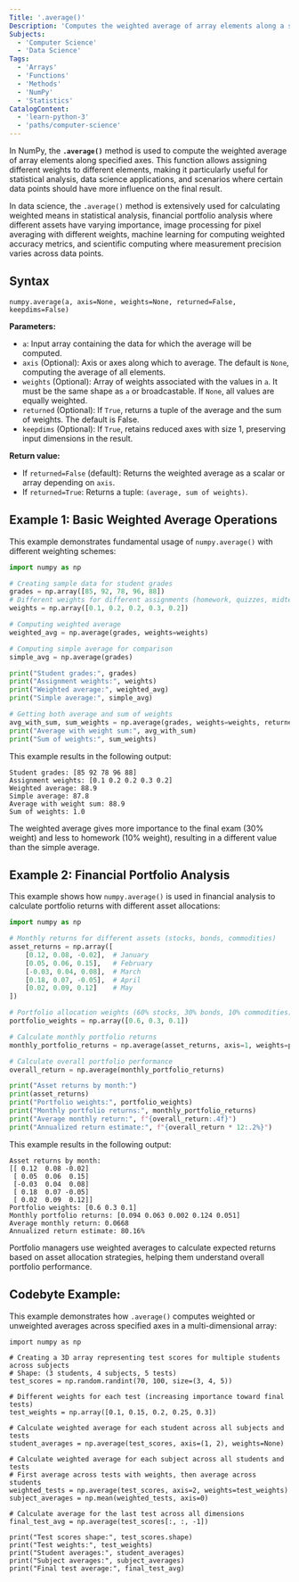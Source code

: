```yaml
---
Title: '.average()'
Description: 'Computes the weighted average of array elements along a specified axis.'
Subjects:
  - 'Computer Science'
  - 'Data Science'
Tags:
  - 'Arrays'
  - 'Functions'
  - 'Methods'
  - 'NumPy'
  - 'Statistics'
CatalogContent:
  - 'learn-python-3'
  - 'paths/computer-science'
---
```


In NumPy, the **`.average()`** method is used to compute the weighted average of array elements along specified axes. This function allows assigning different weights to different elements, making it particularly useful for statistical analysis, data science applications, and scenarios where certain data points should have more influence on the final result.

In data science, the `.average()` method is extensively used for calculating weighted means in statistical analysis, financial portfolio analysis where different assets have varying importance, image processing for pixel averaging with different weights, machine learning for computing weighted accuracy metrics, and scientific computing where measurement precision varies across data points.

## Syntax

```pseudo
numpy.average(a, axis=None, weights=None, returned=False, keepdims=False)
```

**Parameters:**

- `a`: Input array containing the data for which the average will be computed.
- `axis` (Optional): Axis or axes along which to average. The default is `None`, computing the average of all elements.
- `weights` (Optional): Array of weights associated with the values in `a`. It must be the same shape as `a` or broadcastable. If `None`, all values are equally weighted.
- `returned` (Optional): If `True`, returns a tuple of the average and the sum of weights. The default is False.
- `keepdims` (Optional): If `True`, retains reduced axes with size 1, preserving input dimensions in the result.

**Return value:**

- If `returned=False` (default): Returns the weighted average as a scalar or array depending on `axis`.
- If `returned=True`: Returns a tuple: `(average, sum of weights)`.

## Example 1: Basic Weighted Average Operations

This example demonstrates fundamental usage of `numpy.average()` with different weighting schemes:

```py
import numpy as np

# Creating sample data for student grades
grades = np.array([85, 92, 78, 96, 88])
# Different weights for different assignments (homework, quizzes, midterm, final, project)
weights = np.array([0.1, 0.2, 0.2, 0.3, 0.2])

# Computing weighted average
weighted_avg = np.average(grades, weights=weights)

# Computing simple average for comparison
simple_avg = np.average(grades)

print("Student grades:", grades)
print("Assignment weights:", weights)
print("Weighted average:", weighted_avg)
print("Simple average:", simple_avg)

# Getting both average and sum of weights
avg_with_sum, sum_weights = np.average(grades, weights=weights, returned=True)
print("Average with weight sum:", avg_with_sum)
print("Sum of weights:", sum_weights)
```

This example results in the following output:

```shell
Student grades: [85 92 78 96 88]
Assignment weights: [0.1 0.2 0.2 0.3 0.2]
Weighted average: 88.9
Simple average: 87.8
Average with weight sum: 88.9
Sum of weights: 1.0
```

The weighted average gives more importance to the final exam (30% weight) and less to homework (10% weight), resulting in a different value than the simple average.

## Example 2: Financial Portfolio Analysis

This example shows how `numpy.average()` is used in financial analysis to calculate portfolio returns with different asset allocations:

```py
import numpy as np

# Monthly returns for different assets (stocks, bonds, commodities)
asset_returns = np.array([
    [0.12, 0.08, -0.02],  # January
    [0.05, 0.06, 0.15],   # February
    [-0.03, 0.04, 0.08],  # March
    [0.18, 0.07, -0.05],  # April
    [0.02, 0.09, 0.12]    # May
])

# Portfolio allocation weights (60% stocks, 30% bonds, 10% commodities)
portfolio_weights = np.array([0.6, 0.3, 0.1])

# Calculate monthly portfolio returns
monthly_portfolio_returns = np.average(asset_returns, axis=1, weights=portfolio_weights)

# Calculate overall portfolio performance
overall_return = np.average(monthly_portfolio_returns)

print("Asset returns by month:")
print(asset_returns)
print("Portfolio weights:", portfolio_weights)
print("Monthly portfolio returns:", monthly_portfolio_returns)
print("Average monthly return:", f"{overall_return:.4f}")
print("Annualized return estimate:", f"{overall_return * 12:.2%}")
```

This example results in the following output:

```shell
Asset returns by month:
[[ 0.12  0.08 -0.02]
 [ 0.05  0.06  0.15]
 [-0.03  0.04  0.08]
 [ 0.18  0.07 -0.05]
 [ 0.02  0.09  0.12]]
Portfolio weights: [0.6 0.3 0.1]
Monthly portfolio returns: [0.094 0.063 0.002 0.124 0.051]
Average monthly return: 0.0668
Annualized return estimate: 80.16%
```

Portfolio managers use weighted averages to calculate expected returns based on asset allocation strategies, helping them understand overall portfolio performance.

## Codebyte Example:

This example demonstrates how `.average()` computes weighted or unweighted averages across specified axes in a multi-dimensional array:

```codebyte/python
import numpy as np

# Creating a 3D array representing test scores for multiple students across subjects
# Shape: (3 students, 4 subjects, 5 tests)
test_scores = np.random.randint(70, 100, size=(3, 4, 5))

# Different weights for each test (increasing importance toward final tests)
test_weights = np.array([0.1, 0.15, 0.2, 0.25, 0.3])

# Calculate weighted average for each student across all subjects and tests
student_averages = np.average(test_scores, axis=(1, 2), weights=None)

# Calculate weighted average for each subject across all students and tests
# First average across tests with weights, then average across students
weighted_tests = np.average(test_scores, axis=2, weights=test_weights)
subject_averages = np.mean(weighted_tests, axis=0)

# Calculate average for the last test across all dimensions
final_test_avg = np.average(test_scores[:, :, -1])

print("Test scores shape:", test_scores.shape)
print("Test weights:", test_weights)
print("Student averages:", student_averages)
print("Subject averages:", subject_averages)
print("Final test average:", final_test_avg)
```
